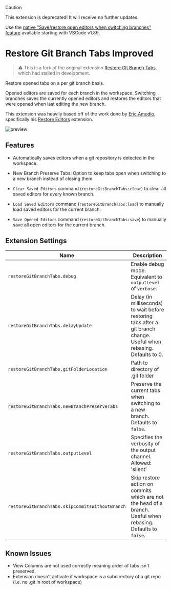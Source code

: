 > [!CAUTION]
>
> This extension is deprecated! It will receive no further updates.
>
> Use the [native "Save/restore open editors when switching branches" feature](https://code.visualstudio.com/updates/v1_89#_saverestore-open-editors-when-switching-branches) available starting with VSCode v1.89.

# Restore Git Branch Tabs Improved

> ⚠️ This is a fork of the original extension [Restore Git Branch Tabs](https://marketplace.visualstudio.com/items?itemName=gkotas.restore-git-branch-tabs), which had stalled in development.

Restore opened tabs on a per git branch basis.

Opened editors are saved for each branch in the workspace. Switching branches saves the currently opened editors and restores the editors that were opened when last editing the new branch.

This extension was heavily based off of the work done by [Eric Amodio](https://github.com/eamodio), specifically his [Restore Editors](https://github.com/eamodio/vscode-restore-editors/blob/master/README.md) extension.

![preview](images/preview.gif)

## Features

- Automatically saves editors when a git repository is detected in the workspace.

- New Branch Preserve Tabs: Option to keep tabs open when switching to a new branch instead of closing them.

- `Clear Saved Editors` command (`restoreGitBranchTabs:clear`) to clear all saved editors for every known branch.

- `Load Saved Editors` command (`restoreGitBranchTabs:load`) to manually load saved editors for the current branch.

- `Save Opened Editors` command (`restoreGitBranchTabs:save`) to manually save all open editors for the current branch.

## Extension Settings

| Name | Description
| ---- | -----------
|`restoreGitBranchTabs.debug` | Enable debug mode. Equivalent to `outputLevel` of `verbose`.
|`restoreGitBranchTabs.delayUpdate` | Delay (in milliseconds) to wait before restoring tabs after a git branch change. Useful when rebasing. Defaults to 0.
|`restoreGitBranchTabs.gitFolderLocation` | Path to directory of .git folder
|`restoreGitBranchTabs.newBranchPreserveTabs` | Preserve the current tabs when switching to a new branch. Defaults to `false`.
|`restoreGitBranchTabs.outputLevel` | Specifies the verbosity of the output channel. Allowed: 'silent' | 'errors' | 'verbose'. Defaults to `silent`
|`restoreGitBranchTabs.skipCommitsWithoutBranch` | Skip restore action on commits which are not the head of a branch. Useful when rebasing. Defaults to `false`.

## Known Issues

- View Columns are not used correctly meaning order of tabs isn't preserved.
- Extension doesn't activate if workspace is a subdirectory of a git repo (i.e. no .git in root of workspace)
